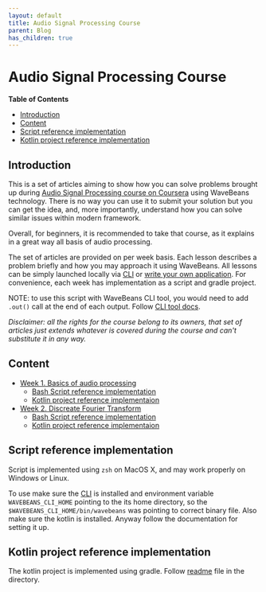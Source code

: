 ```yaml
---
layout: default
title: Audio Signal Processing Course
parent: Blog
has_children: true
---
```

Audio Signal Processing Course
======

<!-- START doctoc generated TOC please keep comment here to allow auto update -->
<!-- DON'T EDIT THIS SECTION, INSTEAD RE-RUN doctoc TO UPDATE -->
**Table of Contents**

- [Introduction](#introduction)
- [Content](#content)
- [Script reference implementation](#script-reference-implementation)
- [Kotlin project reference implementation](#kotlin-project-reference-implementation)

<!-- END doctoc generated TOC please keep comment here to allow auto update -->

Introduction
-----

This is a set of articles aiming to show how you can solve problems brought up during [Audio Signal Processing course on Coursera](https://www.coursera.org/learn/audio-signal-processing) using WaveBeans technology. There is no way you can use it to submit your solution but you can get the idea, and, more importantly, understand how you can solve similar issues within modern framework.

Overall, for beginners, it is recommended to take that course, as it explains in a great way all basis of audio processing.

The set of articles are provided on per week basis. Each lesson describes a problem briefly and how you may approach it using WaveBeans. All lessons can be simply launched locally via [CLI](https://wavebeans.io/docs/cli/) or [write your own application](https://wavebeans.io/wavebeans/getting_started.html). For convenience, each week has implementation as a script and gradle project.

NOTE: to use this script with WaveBeans CLI tool, you would need to add `.out()` call at the end of each output. Follow [CLI tool docs](https://wavebeans.io/docs/cli/).

*Disclaimer: all the rights for the course belong to its owners, that set of articles just extends whatever is covered during the course and can't substitute it in any way.*

Content
------

* [Week 1. Basics of audio processing](week1/readme.md)
    * [Bash Script reference implementation](https://github.com/WaveBeans/wave-blog/tree/master/audio-signal-processing-course/week1/scripts)
    * [Kotlin project reference implementaion](https://github.com/WaveBeans/wave-blog/tree/master/audio-signal-processing-course/project/src/main/kotlin/week1)
* [Week 2. Discreate Fourier Transform](week2/readme.md)
    * [Bash Script reference implementation](https://github.com/WaveBeans/wave-blog/tree/master/audio-signal-processing-course/week2/scripts)
    * [Kotlin project reference implementaion](https://github.com/WaveBeans/wave-blog/tree/master/audio-signal-processing-course/project/src/main/kotlin/week2)

Script reference implementation
------

Script is implemented using `zsh` on MacOS X, and may work properly on Windows or Linux. 

To use make sure the [CLI](https://wavebeans.io/docs/cli/) is installed and environment variable `WAVEBEANS_CLI_HOME` pointing to the its home directory, so the `$WAVEBEANS_CLI_HOME/bin/wavebeans` was pointing to correct binary file. Also make sure the kotlin is installed. Anyway follow the documentation for setting it up.

Kotlin project reference implementation
------

The kotlin project is implemented using gradle. Follow [readme](https://github.com/WaveBeans/wave-blog/blob/master/audio-signal-processing-course/project/README.md) file in the directory.